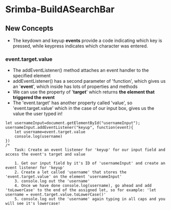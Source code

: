 # Srimba-BuildASearchBar
## New Concepts
- The keydown and keyup **events** provide a code indicating which key is pressed, while keypress indicates which character was entered. 
### event.target.value 
- The addEventListener() method attaches an event handler to the specified element
- addEventListener() has a second parameter of 'function', which gives us an '**event**', which inside has lots of properties and methods
- We can use the property of '**target**' which returns **the element that triggered the event**
- The 'event.target' has another property called 'value', so 'event.target.value' which in the case of our input box, gives us the value the user typed in!

```
let usernameInput=document.getElementById("usernameInput");
usernameInput.addEventListener("keyup", function(event){
    let username=event.target.value
    console.log(username)
})
/*
    Task: Create an event listener for 'keyup' for our input field and access the event's target and value
    
    1. Get our input field by it's ID of 'usernameInput' and create an event listener for 'keyup'
    2. Create a let called 'username' that stores the 'event.target.value' on the element 'usernameInput'
    3. console.log out the 'username'
    4. Once we have done console.log(username), go ahead and add 'toLowerCase' to the end of the assigned let, so for example: 'let username = event.target.value.toLowerCase()'
    5. console.log out the 'username' again typing in all caps and you will see it's lowercase!
    
    
```
